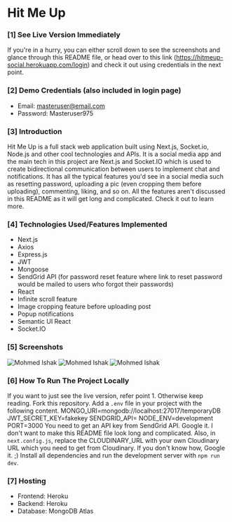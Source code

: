 # Hit Me Up

### [1] See Live Version Immediately
If you're in a hurry, you can either scroll down to see the screenshots and glance through this README file, or head over to this link (https://hitmeup-social.herokuapp.com/login) and check it out using credentials in the next point.

### [2] Demo Credentials (also included in login page)
* Email: masteruser@email.com
* Password: Masteruser975

### [3] Introduction
Hit Me Up is a full stack web application built using Next.js, Socket.io, Node.js and other cool technologies and APIs. It is a social media app and the main tech in this project are Next.js and Socket.IO which is used to create bidirectional communication between users to implement chat and notifications. It has all the typical features you'd see in a social media such as resetting password, uploading a pic (even cropping them before uploading), commenting, liking, and so on. All the features aren't discussed in this README as it will get long and complicated. Check it out to learn more.

### [4] Technologies Used/Features Implemented
* Next.js
* Axios
* Express.js
* JWT
* Mongoose
* SendGrid API (for password reset feature where link to reset password would be mailed to users who forgot their passwords)
* React
* Infinite scroll feature
* Image cropping feature before uploading post
* Popup notifications
* Semantic UI React
* Socket.IO

### [5] Screenshots

![Mohmed Ishak](https://user-images.githubusercontent.com/52876913/136593564-50144f55-5833-4eb1-a52b-cd2cc7f7d83d.png)
![Mohmed Ishak](https://user-images.githubusercontent.com/52876913/136593575-8da1319b-8db9-4198-89f6-f0c48621e4d1.png)
![Mohmed Ishak](https://user-images.githubusercontent.com/52876913/136593583-d093d16b-cbe9-4a8e-88db-77e34a3d581d.png)

### [6] How To Run The Project Locally
If you want to just see the live version, refer point 1. Otherwise keep reading. Fork this repository. Add a `.env` file in your project with the following content.
  MONGO_URI=mongodb://localhost:27017/temporaryDB
  JWT_SECRET_KEY=fakekey
  SENDGRID_API=
  NODE_ENV=development
  PORT=3000
You need to get an API key from SendGrid API. Google it. I don't want to make this README file look long and complicated. Also, in `next.config.js`, replace the CLOUDINARY_URL with your own Cloudinary URL which you need to get from Cloudinary. If you don't know how, Google it. ;) Install all dependencies and run the development server with `npm run dev`.

### [7] Hosting
* Frontend: Heroku
* Backend: Heroku
* Database: MongoDB Atlas
